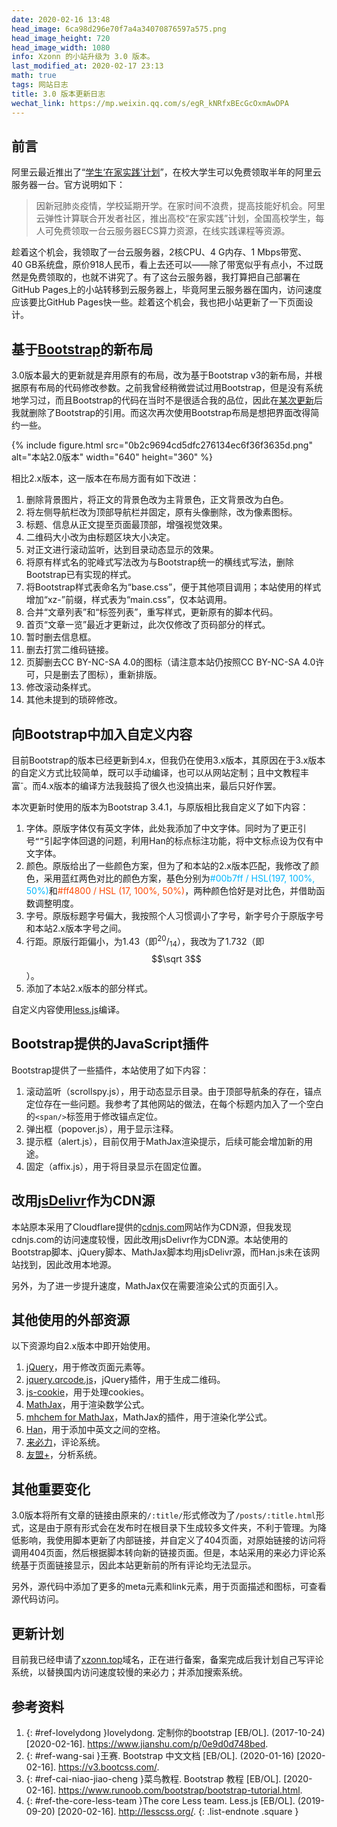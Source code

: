 ```yaml
---
date: 2020-02-16 13:48
head_image: 6ca98d296e70f7a4a34070876597a575.png
head_image_height: 720
head_image_width: 1080
info: Xzonn 的小站升级为 3.0 版本。
last_modified_at: 2020-02-17 23:13
math: true
tags: 网站日志
title: 3.0 版本更新日志
wechat_link: https://mp.weixin.qq.com/s/egR_kNRfxBEcGcOxmAwDPA
---
```

## 前言

阿里云最近推出了“[学生‘在家实践’计划](https://developer.aliyun.com/adc/student/)”，在校大学生可以免费领取半年的阿里云服务器一台。官方说明如下：

> 因新冠肺炎疫情，学校延期开学。在家时间不浪费，提高技能好机会。阿里云弹性计算联合开发者社区，推出高校“在家实践”计划，全国高校学生，每人可免费领取一台云服务器ECS算力资源，在线实践课程等资源。

趁着这个机会，我领取了一台云服务器，2核CPU、4&nbsp;G内存、1&nbsp;Mbps带宽、40&nbsp;GB系统盘，原价918人民币，看上去还可以——除了带宽似乎有点小，不过既然是免费领取的，也就不讲究了。有了这台云服务器，我打算把自己部署在GitHub Pages上的小站转移到云服务器上，毕竟阿里云服务器在国内，访问速度应该要比GitHub Pages快一些。趁着这个机会，我也把小站更新了一下页面设计。

## 基于[Bootstrap](https://getbootstrap.com/docs/3.4/)的新布局

3.0版本最大的更新就是弃用原有的布局，改为基于Bootstrap v3的新布局，并根据原有布局的代码修改参数。之前我曾经稍微尝试过用Bootstrap，但是没有系统地学习过，而且Bootstrap的代码在当时不是很适合我的品位，因此在[某次更新](https://github.com/Xzonn/xzonn.github.io/commit/1b39cde87e7dd00313db0cc81f8f7a3303e8d271#diff-2c19d9859b055d0302043d0fa2833e3f)后我就删除了Bootstrap的引用。而这次再次使用Bootstrap布局是想把界面改得简约一些。

{% include figure.html src="0b2c9694cd5dfc276134ec6f36f3635d.png" alt="本站2.0版本" width="640" height="360" %}

相比2.x版本，这一版本在布局方面有如下改进：

1. 删除背景图片，将正文的背景色改为主背景色，正文背景改为白色。
2. 将左侧导航栏改为顶部导航栏并固定，原有头像删除，改为像素图标。
3. 标题、信息从正文提至页面最顶部，增强视觉效果。
4. 二维码大小改为由标题区块大小决定。
5. 对正文进行滚动监听，达到目录动态显示的效果。
6. 将原有样式名的驼峰式写法改为与Bootstrap统一的横线式写法，删除Bootstrap已有实现的样式。
7. 将Bootstrap样式表命名为“base.css”，便于其他项目调用；本站使用的样式增加“xz-”前缀，样式表为“main.css”，仅本站调用。
8. 合并“文章列表”和“标签列表”，重写样式，更新原有的脚本代码。
9. 首页“文章一览”最近才更新过，此次仅修改了页码部分的样式。
10. 暂时删去信息框。
11. 删去打赏二维码链接。
12. 页脚删去CC BY-NC-SA 4.0的图标（请注意本站仍按照CC BY-NC-SA 4.0许可，只是删去了图标），重新排版。
13. 修改滚动条样式。
14. 其他未提到的琐碎修改。

## 向Bootstrap中加入自定义内容

目前Bootstrap的版本已经更新到4.x，但我仍在使用3.x版本，其原因在于3.x版本的自定义方式比较简单，既可以手动编译<sup class="ref-endnote"><a href="#ref-lovelydong"></a></sup>，也可以从网站定制<sup class="ref-endnote"><a href="#ref-wang-sai"></a></sup>；且中文教程丰富<sup class="ref-endnote"><a href="#ref-wang-sai"></a>-<a href="#ref-cai-niao-jiao-cheng"></a></sup>。而4.x版本的编译方法我鼓捣了很久也没搞出来，最后只好作罢。

本次更新时使用的版本为Bootstrap 3.4.1，与原版相比我自定义了如下内容：

1. 字体。原版字体仅有英文字体，此处我添加了中文字体。同时为了更正引号`“”`引起字体回退的问题，利用Han的标点标注功能，将中文标点设为仅有中文字体。
2. 颜色。原版给出了一些颜色方案，但为了和本站的2.x版本匹配，我修改了颜色，采用蓝红两色对比的颜色方案，基色分别为<h-hws hidden=""> </h-hws><span class="font-mono" style="color: #00b7ff">#00b7ff / HSL(197, 100%, 50%)</span>和<h-hws hidden=""> </h-hws><span class="font-mono" style="color: #ff4800">#ff4800 / HSL (17, 100%, 50%)</span>，两种颜色恰好是对比色，并借助函数调整明度。
3. 字号。原版标题字号偏大，我按照个人习惯调小了字号，新字号介于原版字号和本站2.x版本字号之间。
4. 行距。原版行距偏小，为1.43（即<sup>20</sup>/<sub>14</sub>），我改为了1.732（即$$\sqrt 3$$）。
5. 添加了本站2.x版本的部分样式。

自定义内容使用[less.js](http://lesscss.org/)编译。

## Bootstrap提供的JavaScript插件

Bootstrap提供了一些插件，本站使用了如下内容：

1. 滚动监听（scrollspy.js），用于动态显示目录。由于顶部导航条的存在，锚点定位存在一些问题。我参考了其他网站的做法<sup class="ref-endnote"><a href="#ref-the-core-less-team"></a></sup>，在每个标题内加入了一个空白的`<span/>`标签用于修改锚点定位。
2. 弹出框（popover.js），用于显示注释。
3. 提示框（alert.js），目前仅用于MathJax渲染提示，后续可能会增加新的用途。
4. 固定（affix.js），用于将目录显示在固定位置。

## 改用[jsDelivr](https://www.jsdelivr.com/)作为CDN源

本站原本采用了Cloudflare提供的[cdnjs.com](https://cdnjs.com/)网站作为CDN源，但我发现cdnjs.com的访问速度较慢，因此改用jsDelivr作为CDN源。本站使用的Bootstrap脚本、jQuery脚本、MathJax脚本均用jsDelivr源，而Han.js未在该网站找到，因此改用本地源。

另外，为了进一步提升速度，MathJax仅在需要渲染公式的页面引入。

## 其他使用的外部资源

以下资源均自2.x版本中即开始使用。

1. [jQuery](https://jquery.com/)，用于修改页面元素等。
2. [jquery.qrcode.js](https://jeromeetienne.github.io/jquery-qrcode/)，jQuery插件，用于生成二维码。
3. [js-cookie](https://github.com/js-cookie/js-cookie/)，用于处理cookies。
4. [MathJax](https://www.mathjax.org/)，用于渲染数学公式。
5. [mhchem for MathJax](https://mhchem.github.io/MathJax-mhchem/)，MathJax的插件，用于渲染化学公式。
6. [Han](https://hanzi.pro/)，用于添加中英文之间的空格。
7. [来必力](https://livere.com/)，评论系统。
8. [友盟+](https://web.umeng.com/)，分析系统。

## 其他重要变化

3.0版本将所有文章的链接由原来的`/:title/`形式修改为了`/posts/:title.html`形式，这是由于原有形式会在发布时在根目录下生成较多文件夹，不利于管理。为降低影响，我使用脚本更新了内部链接，并自定义了404页面，对原始链接的访问将调用404页面，然后根据脚本转向新的链接页面。但是，本站采用的来必力评论系统基于页面链接显示，因此本站更新前的所有评论均无法显示。

另外，源代码中添加了更多的meta元素和link元素，用于页面描述和图标，可查看源代码访问。

## 更新计划

目前我已经申请了[xzonn.top](http://xzonn.top)域名，正在进行备案，备案完成后我计划自己写评论系统，以替换国内访问速度较慢的来必力；并添加搜索系统。

## 参考资料

1. {: #ref-lovelydong }lovelydong. 定制你的bootstrap [EB/OL]. (2017-10-24) [2020-02-16]. <https://www.jianshu.com/p/0e9d0d748bed>.
2. {: #ref-wang-sai }王赛. Bootstrap 中文文档 [EB/OL]. (2020-01-16) [2020-02-16]. <https://v3.bootcss.com/>.
3. {: #ref-cai-niao-jiao-cheng }菜鸟教程. Bootstrap 教程 [EB/OL]. [2020-02-16]. <https://www.runoob.com/bootstrap/bootstrap-tutorial.html>.
4. {: #ref-the-core-less-team }The core Less team. Less.js [EB/OL]. (2019-09-20) [2020-02-16]. <http://lesscss.org/>.
{: .list-endnote .square }